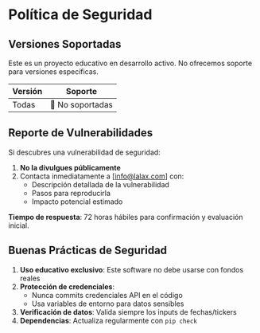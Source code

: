 # Política de Seguridad

## Versiones Soportadas

Este es un proyecto educativo en desarrollo activo. No ofrecemos soporte para versiones específicas.

| Versión | Soporte          |
|---------|------------------|
| Todas   | 🔴 No soportadas |

## Reporte de Vulnerabilidades

Si descubres una vulnerabilidad de seguridad:

1. **No la divulgues públicamente**
2. Contacta inmediatamente a [info@lalax.com] con:
   - Descripción detallada de la vulnerabilidad
   - Pasos para reproducirla
   - Impacto potencial estimado

**Tiempo de respuesta**: 72 horas hábiles para confirmación y evaluación inicial.

## Buenas Prácticas de Seguridad

1. **Uso educativo exclusivo**: Este software no debe usarse con fondos reales
2. **Protección de credenciales**:
   - Nunca commits credenciales API en el código
   - Usa variables de entorno para datos sensibles
3. **Verificación de datos**: Valida siempre los inputs de fechas/tickers
4. **Dependencias**: Actualiza regularmente con `pip check`
